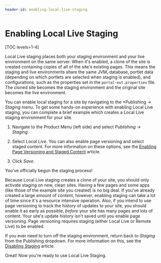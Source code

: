 ```yaml
---
header-id: enabling-local-live-staging
---
```


# Enabling Local Live Staging

[TOC levels=1-4]

Local Live staging places both your staging environment and your live
environment on the same server. When it's enabled, a clone of the site is
created containing copies of all of the site's existing pages. This means the
staging and live environments share the same JVM, database, portlet data
(depending on which portlets are selected when staging is enabled), and
configurations, such as the properties set in the `portal-ext.properties` file.
The cloned site becomes the staging environment and the original site becomes
the live environment.

You can enable local staging for a site by navigating to the *Publishing &rarr;
*Staging* menu. To get some hands-on experience with enabling Local Live
staging, you can complete a brief example which creates a Local Live staging
environment for your site. 

1.  Navigate to the Product Menu (left side) and select *Publishing* &rarr;
    *Staging*.

2.  Select *Local Live*. You can also enable page versioning and select staged
    content. For more information on these options, see the
    [Enabling Page Versioning and Staged Content](/docs/7-1/user/-/knowledge_base/u/enabling-page-versioning-and-staged-content)
    article.

3.  Click *Save*.

You've officially begun the staging process!

Because Local Live staging creates a clone of your site, you should only
activate staging on new, clean sites. Having a few pages and some apps (like
those of the example site you created) is no big deal. If you've already created
a large amount of content, however, enabling staging can take a lot of time
since it's a resource intensive operation. Also, if you intend to use page
versioning to track the history of updates to your site, you should enable it as
early as possible, *before* your site has many pages and lots of content. Your
site's update history isn't saved until you enable page versioning. Page
versioning requires staging (either Local Live or Remote Live) to be enabled.

If you ever need to turn off the staging environment, return back to *Staging*
from the Publishing dropdown. For more information on this, see the
[Disabling Staging](/docs/7-1/user/-/knowledge_base/u/disabling-staging)
article.

Great! Now you're ready to use Local Live Staging.
